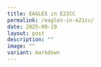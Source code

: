 ```yaml
---
title: EAGLES in E21CC
permalink: /eagles-in-e21cc/
date: 2025-09-19
layout: post
description: ""
image: ""
variant: markdown
---
```

